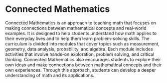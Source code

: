 # Connected Mathematics

Connected Mathematics is an approach to teaching math that focuses on making connections between mathematical concepts and real-world examples. It is designed to help students understand how math applies to their everyday lives and to help them learn problem-solving skills. The curriculum is divided into modules that cover topics such as measurement, geometry, data analysis, probability, and algebra. Each module includes activities that involve hands-on exploration, problem solving, and critical thinking. Connected Mathematics also encourages students to explore their own ideas and make connections between mathematical concepts and their own experiences. Through this approach, students can develop a deeper understanding of math and its applications.
